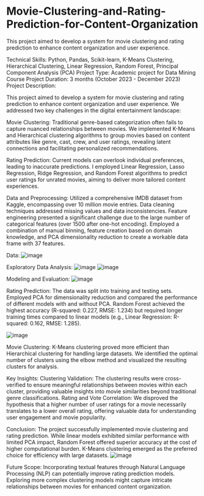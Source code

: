 # Movie-Clustering-and-Rating-Prediction-for-Content-Organization
This project aimed to develop a system for movie clustering and rating prediction to enhance content organization and user experience. 

Technical Skills: Python, Pandas, Scikit-learn, K-Means Clustering, Hierarchical Clustering, Linear Regression, Random Forest, Principal Component Analysis (PCA)
Project Type: Academic project for Data Mining Course
Project Duration: 3 months (October 2023 - December 2023)
Project Description:

This project aimed to develop a system for movie clustering and rating prediction to enhance content organization and user experience. We addressed two key challenges in the digital entertainment landscape:

Movie Clustering: 
Traditional genre-based categorization often fails to capture nuanced relationships between movies. We implemented K-Means and Hierarchical clustering algorithms to group movies based on content attributes like genre, cast, crew, and user ratings, revealing latent connections and facilitating personalized recommendations.

Rating Prediction: 
Current models can overlook individual preferences, leading to inaccurate predictions. I employed Linear Regression, Lasso Regression, Ridge Regression, and Random Forest algorithms to predict user ratings for unrated movies, aiming to deliver more tailored content experiences.

Data and Preprocessing:
Utilized a comprehensive IMDB dataset from Kaggle, encompassing over 10 million movie entries. Data cleaning techniques addressed missing values and data inconsistencies. Feature engineering presented a significant challenge due to the large number of categorical features (over 1500 after one-hot encoding). Employed a combination of manual binning, feature creation based on domain knowledge, and PCA dimensionality reduction to create a workable data frame with 37 features.

Data:
![image](https://github.com/Saravanan-Arumugam3/Movie-Clustering-and-Rating-Prediction-for-Content-Organization/assets/128452325/84460d67-917d-4b2a-b13b-3eee5225fd0a)

Exploratory Data Analysis:
![image](https://github.com/Saravanan-Arumugam3/Movie-Clustering-and-Rating-Prediction-for-Content-Organization/assets/128452325/978d7e46-1ab1-412c-9468-7e4f19265acb)
![image](https://github.com/Saravanan-Arumugam3/Movie-Clustering-and-Rating-Prediction-for-Content-Organization/assets/128452325/0eef5112-b4ef-4143-82ed-d07fea75e9dd)

Modeling and Evaluation:
![image](https://github.com/Saravanan-Arumugam3/Movie-Clustering-and-Rating-Prediction-for-Content-Organization/assets/128452325/8f969599-9add-4ff9-986c-d2694461c7fb)

Rating Prediction: 
The data was split into training and testing sets. Employed PCA for dimensionality reduction and compared the performance of different models with and without PCA. Random Forest achieved the highest accuracy (R-squared: 0.227, RMSE: 1.234) but required longer training times compared to linear models (e.g., Linear Regression: R-squared: 0.162, RMSE: 1.285).

![image](https://github.com/Saravanan-Arumugam3/Movie-Clustering-and-Rating-Prediction-for-Content-Organization/assets/128452325/f9e9e933-856b-401e-b148-7c8539ca409c)

Movie Clustering: K-Means clustering proved more efficient than Hierarchical clustering for handling large datasets. We identified the optimal number of clusters using the elbow method and visualized the resulting clusters for analysis.

Key Insights:
Clustering Validation: 
The clustering results were cross-verified to ensure meaningful relationships between movies within each cluster, providing valuable insights into movie similarities beyond traditional genre classifications.
Rating and Vote Correlation: We disproved the hypothesis that a higher number of user ratings for a movie necessarily translates to a lower overall rating, offering valuable data for understanding user engagement and movie popularity.

Conclusion:
The project successfully implemented movie clustering and rating prediction. While linear models exhibited similar performance with limited PCA impact, Random Forest offered superior accuracy at the cost of higher computational burden. K-Means clustering emerged as the preferred choice for efficiency with large datasets.
![image](https://github.com/Saravanan-Arumugam3/Movie-Clustering-and-Rating-Prediction-for-Content-Organization/assets/128452325/5c6e6675-20c5-40c7-b877-d91f3d303562)

Future Scope:
Incorporating textual features through Natural Language Processing (NLP) can potentially improve rating prediction models.
Exploring more complex clustering models might capture intricate relationships between movies for enhanced content organization.
